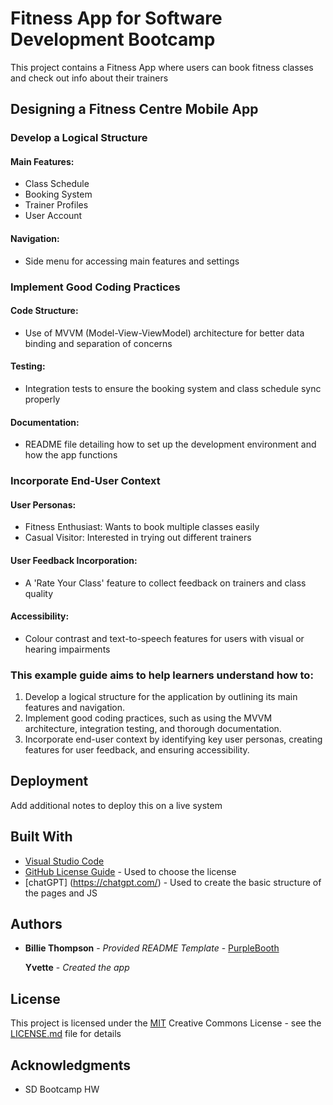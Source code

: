 # Fitness App for Software Development Bootcamp

This project contains a Fitness App where users can book fitness classes and check out info about their trainers

## Designing a Fitness Centre Mobile App

### Develop a Logical Structure
#### Main Features: 
  - Class Schedule
  - Booking System
  - Trainer Profiles
  - User Account
#### Navigation: 
  - Side menu for accessing main features and settings

### Implement Good Coding Practices
#### Code Structure: 
  - Use of MVVM (Model-View-ViewModel) architecture for better data binding and separation of concerns
#### Testing: 
  - Integration tests to ensure the booking system and class schedule sync properly
#### Documentation: 
  - README file detailing how to set up the development environment and how the app functions

### Incorporate End-User Context
#### User Personas: 
  - Fitness Enthusiast: Wants to book multiple classes easily
  - Casual Visitor: Interested in trying out different trainers
#### User Feedback Incorporation: 
  - A 'Rate Your Class' feature to collect feedback on trainers and class quality
#### Accessibility: 
  - Colour contrast and text-to-speech features for users with visual or hearing impairments

### This example guide aims to help learners understand how to:
1. Develop a logical structure for the application by outlining its main features and navigation.
2. Implement good coding practices, such as using the MVVM architecture, integration testing, and thorough documentation.
3. Incorporate end-user context by identifying key user personas, creating features for user feedback, and ensuring accessibility.

## Deployment

Add additional notes to deploy this on a live system

## Built With

  - [Visual Studio Code](https://code.visualstudio.com/)
  - [GitHub License Guide]([https://creativecommons.org](https://choosealicense.com/)/) - Used to choose
    the license
  - [chatGPT] (https://chatgpt.com/) - Used to create the basic structure of the pages and JS

## Authors

  - **Billie Thompson** - *Provided README Template* -
    [PurpleBooth](https://github.com/PurpleBooth)

    **Yvette** - *Created the app*

<!-- See also the list of
[contributors](https://github.com/PurpleBooth/a-good-readme-template/contributors)
who participated in this project. -->

## License

This project is licensed under the [MIT](LICENSE.md)
Creative Commons License - see the [LICENSE.md](LICENSE.md) file for
details

## Acknowledgments

  - SD Bootcamp HW
